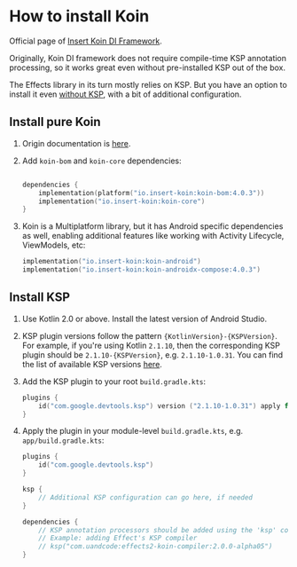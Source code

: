 # How to install Koin 

Official page of [Insert Koin DI Framework](https://insert-koin.io/).

Originally, Koin DI framework does not require compile-time KSP annotation processing, so
it works great even without pre-installed KSP out of the box. 

The Effects library in its turn mostly relies on KSP. But you have an option to install it
even [without KSP](no-ksp-installation.md), with a bit of additional configuration.

## Install pure Koin

1. Origin documentation is [here](https://insert-koin.io/docs/setup/koin/).
2. Add `koin-bom` and `koin-core` dependencies:

   ```kotlin
   
   dependencies {
       implementation(platform("io.insert-koin:koin-bom:4.0.3"))
       implementation("io.insert-koin:koin-core")
   }
   ```

3. Koin is a Multiplatform library, but it has Android specific dependencies as well,
   enabling additional features like working with Activity Lifecycle, ViewModels, etc:

   ```kotlin
   implementation("io.insert-koin:koin-android")
   implementation("io.insert-koin:koin-androidx-compose:4.0.3")
   ```

## Install KSP

1. Use Kotlin 2.0 or above. Install the latest version of Android Studio.
2. KSP plugin versions follow the pattern `{KotlinVersion}-{KSPVersion}`.
   For example, if you're using Kotlin `2.1.10`, then the corresponding KSP plugin should be `2.1.10-{KSPVersion}`,
   e.g. `2.1.10-1.0.31`. You can find the list of available KSP versions [here](https://mvnrepository.com/artifact/com.google.devtools.ksp/com.google.devtools.ksp.gradle.plugin?repo=central).
3. Add the KSP plugin to your root `build.gradle.kts`:

   ```kotlin
   plugins {
       id("com.google.devtools.ksp") version ("2.1.10-1.0.31") apply false
   }
   ```

4. Apply the plugin in your module-level `build.gradle.kts`, e.g. `app/build.gradle.kts`:

   ```kotlin
   plugins {
       id("com.google.devtools.ksp")
   }
   
   ksp {
       // Additional KSP configuration can go here, if needed
   }
   
   dependencies {
       // KSP annotation processors should be added using the 'ksp' configuration
       // Example: adding Effect's KSP compiler
       // ksp("com.uandcode:effects2-koin-compiler:2.0.0-alpha05")
   }
   ```
